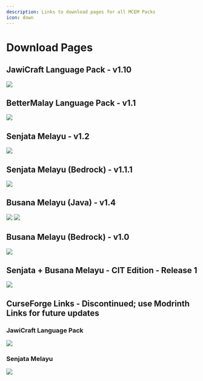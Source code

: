 ```yaml
---
description: Links to download pages for all MCEM Packs
icon: down
---
```


# Download Pages

## JawiCraft Language Pack - v1.10

[![](https://cdn.jsdelivr.net/npm/@intergrav/devins-badges@3/assets/cozy/available/modrinth\_64h.png)](https://modrinth.com/resourcepack/jawicraft-language-pack/)

## BetterMalay Language Pack - v1.1

[![](https://cdn.jsdelivr.net/npm/@intergrav/devins-badges@3/assets/cozy/available/modrinth\_64h.png)](https://modrinth.com/resourcepack/bettermalay-language-pack/)

## Senjata Melayu - v1.2

[![](https://cdn.jsdelivr.net/npm/@intergrav/devins-badges@3/assets/cozy/available/modrinth\_64h.png)](https://modrinth.com/resourcepack/senjata-melayu/)

## Senjata Melayu (Bedrock) - v1.1.1

[![](https://github.com/blryface/blurrybadges/blob/main/badges/64h/Avaliable%20On%20PMC.png?raw=true)](https://www.planetminecraft.com/texture-pack/bedrock-keris-melayu-malay-keris/)

## Busana Melayu (Java) - v1.4

[![](https://cdn.jsdelivr.net/npm/@intergrav/devins-badges@3/assets/cozy/available/modrinth\_64h.png)](https://modrinth.com/resourcepack/busana-melayu/) [![](https://cdn.jsdelivr.net/npm/@intergrav/devins-badges@3/assets/cozy/available/curseforge\_64h.png)](https://www.curseforge.com/minecraft/texture-packs/busana-melayu)

## Busana Melayu (Bedrock) - v1.0

[![](https://github.com/blryface/blurrybadges/blob/main/badges/64h/Avaliable%20On%20PMC.png?raw=true)](https://www.planetminecraft.com/texture-pack/busana-melayu-bedrock-port)

## Senjata + Busana Melayu - CIT Edition - Release 1

[![](https://cdn.jsdelivr.net/npm/@intergrav/devins-badges@3/assets/cozy/available/modrinth\_64h.png)](https://modrinth.com/resourcepack/senjata-busana-melayu-cit)

## CurseForge Links - Discontinued; use Modrinth Links for future updates

### JawiCraft Language Pack

[![](https://cdn.jsdelivr.net/npm/@intergrav/devins-badges@3/assets/cozy/available/curseforge\_64h.png)](https://www.curseforge.com/minecraft/texture-packs/jawicraft-language-pack)

### Senjata Melayu

[![](https://cdn.jsdelivr.net/npm/@intergrav/devins-badges@3/assets/cozy/available/curseforge\_64h.png)](https://www.curseforge.com/minecraft/texture-packs/senjata-melayu)
